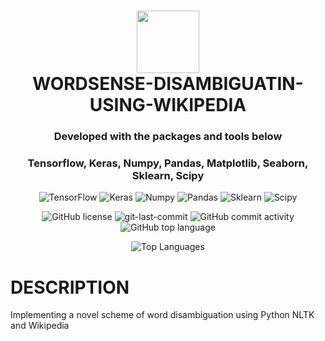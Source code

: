 <div align="center">
<h1 align="center">
<img src="https://icons.iconarchive.com/icons/custom-icon-design/flatastic-1/128/folder-icon.png" width="100" />
<br>WORDSENSE-DISAMBIGUATIN-USING-WIKIPEDIA</h1>
<h3>Developed with the packages and tools below</h3>
<h3>Tensorflow, Keras, Numpy, Pandas, Matplotlib, Seaborn, Sklearn, Scipy</h3>
<p align="center">
<img src="https://img.shields.io/badge/TensorFlow-blue?style=flat&logo=tensorflow&logoSize=auto&labelColor=gray" alt="TensorFlow" />
<img src="https://img.shields.io/badge/Keras-blue?style=flat&logo=keras&logoSize=auto&labelColor=gray", alt="Keras"/>
<img src="https://img.shields.io/badge/Numpy-blue?style=flat&logo=numpy&logoSize=auto&labelColor=gray", alt="Numpy"/>
<img src="https://img.shields.io/badge/Pandas-blue?style=flat&logo=pandas&logoSize=auto&labelColor=gray", alt="Pandas"/>
<img src="https://img.shields.io/badge/Scikitlearn-blue?style=flat&logo=scikitlearn&logoSize=auto&labelColor=gray", alt="Sklearn"/>
<img src="https://img.shields.io/badge/Scipy-blue?style=flat&logo=scipy&logoSize=auto&labelColor=gray", alt="Scipy"/>

</p>

<p align="center"> 
<img src="https://img.shields.io/github/license/hansthisanke/wordsense-disambiguation-using-wikipedia?style=for-the-badge&color=5D6D7E" alt="GitHub license" />
<img src="https://img.shields.io/github/last-commit/hansthisanke/wordsense-disambiguation-using-wikipedia?style=for-the-badge&color=5D6D7E" alt="git-last-commit" />
<img src="https://img.shields.io/github/commit-activity/m/hansthisanke/wordsense-disambiguation-using-wikipedia?style=for-the-badge&color=5D6D7E" alt="GitHub commit activity" />
<img src="https://img.shields.io/github/languages/top/hansthisanke/wordsense-disambiguation-using-wikipedia?style=for-the-badge&color=5D6D7E" alt="GitHub top language" />

</p>
<img src="https://github-readme-stats.vercel.app/api/top-langs/?username=hansthisanke&repo=wordsense-disambiguation-using-wikipedia&layout=compact" alt="Top Languages" />
</div>




# DESCRIPTION
Implementing a novel scheme of word disambiguation using Python NLTK and Wikipedia

